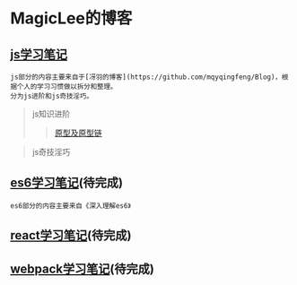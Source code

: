 # MagicLee的博客

## [js学习笔记]()
```
js部分的内容主要来自于[冴羽的博客](https://github.com/mqyqingfeng/Blog)，根据个人的学习习惯做以拆分和整理。
分为js进阶和js奇技淫巧。
```
>js知识进阶
>>[原型及原型链](https://github.com/MagicLeeW/Blog/edit/master/js%E5%AD%A6%E4%B9%A0%E7%AC%94%E8%AE%B0/%E5%8E%9F%E5%9E%8B%E5%8F%8A%E5%8E%9F%E5%9E%8B%E9%93%BE.md)

>js奇技淫巧


## [es6学习笔记]()(待完成)
```
es6部分的内容主要来自《深入理解es6》
```

## [react学习笔记]()(待完成)

## [webpack学习笔记]()(待完成)
